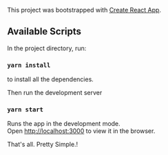 This project was bootstrapped with [Create React App](https://github.com/facebook/create-react-app).

## Available Scripts

In the project directory, run:

### `yarn install`
to install all the dependencies.

Then run the development server
### `yarn start`

Runs the app in the development mode.\
Open [http://localhost:3000](http://localhost:3000) to view it in the browser.

That's all. Pretty Simple.!
